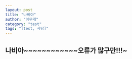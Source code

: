 ```yaml
---
layout: post
title: "나비아"
author: "아무개"
category: "test"
tags: "[test, 사담]"
---
```

## 나비아~~~~~~~~~~~~오류가 많구만!!!~